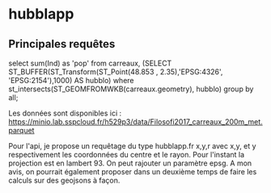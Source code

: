 # hubblapp


## Principales requêtes

select sum(Ind) as 'pop' from carreaux, (SELECT ST_BUFFER(ST_Transform(ST_Point(48.853 , 2.35),'EPSG:4326', 'EPSG:2154'),1000) AS hubblo) 
where st_intersects(ST_GEOMFROMWKB(carreaux.geometry), hubblo) group by all;



Les données sont disponibles ici : https://minio.lab.sspcloud.fr/h529p3/data/Filosofi2017_carreaux_200m_met.parquet

Pour l'api, je propose un requêtage du type 
hubblapp.fr x,y,r 
avec x,y, et y respectivement les coordonnées du centre et le rayon. Pour l'instant la projection est en lambert 93. On peut rajouter un paramètre epsg. A mon avis, on pourrait également proposer dans un deuxième temps de faire les calculs sur des geojsons à façon.
